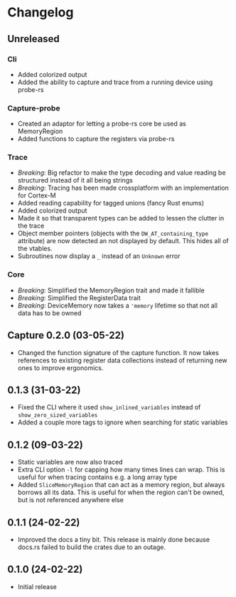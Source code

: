 # Changelog

## Unreleased

### Cli

- Added colorized output
- Added the ability to capture and trace from a running device using probe-rs

### Capture-probe

- Created an adaptor for letting a probe-rs core be used as MemoryRegion
- Added functions to capture the registers via probe-rs

### Trace

- *Breaking*: Big refactor to make the type decoding and value reading be structured instead of it all being strings
- *Breaking*: Tracing has been made crossplatform with an implementation for Cortex-M
- Added reading capability for tagged unions (fancy Rust enums)
- Added colorized output
- Made it so that transparent types can be added to lessen the clutter in the trace
- Object member pointers (objects with the `DW_AT_containing_type` attribute) are now detected an not displayed by default. This hides all of the vtables.
- Subroutines now display a `_` instead of an `Unknown` error

### Core

- *Breaking*: Simplified the MemoryRegion trait and made it fallible
- *Breaking*: Simplified the RegisterData trait
- *Breaking*: DeviceMemory now takes a `'memory` lifetime so that not all data has to be owned

## Capture 0.2.0 (03-05-22)

- Changed the function signature of the capture function. It now takes references to existing register data collections instead of returning new ones to improve ergonomics.

## 0.1.3 (31-03-22)

- Fixed the CLI where it used `show_inlined_variables` instead of `show_zero_sized_variables`
- Added a couple more tags to ignore when searching for static variables
## 0.1.2 (09-03-22)

- Static variables are now also traced
- Extra CLI option `-l` for capping how many times lines can wrap. This is useful for when tracing contains e.g. a long array type
- Added `SliceMemoryRegion` that can act as a memory region, but always borrows all its data. This is useful for when the region can't be owned, but is not referenced anywhere else

## 0.1.1 (24-02-22)

- Improved the docs a tiny bit. This release is mainly done because docs.rs failed to build the crates due to an outage.

## 0.1.0 (24-02-22)

- Initial release
